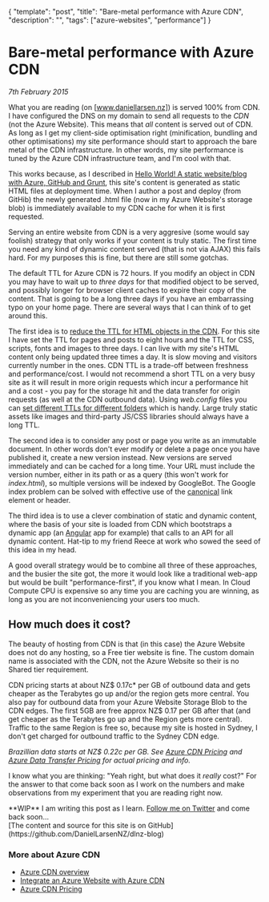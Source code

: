 ﻿{
    "template": "post",
    "title": "Bare-metal performance with Azure CDN",
	"description": "",
    "tags": ["azure-websites", "performance"]
}

# Bare-metal performance with Azure CDN
_7th February 2015_

What you are reading (on [www.daniellarsen.nz]) is served 100% from CDN. I have configured the DNS on my domain to send all requests to the _CDN_ (not the Azure Website). This means that _all_ content is served out of CDN. As long as I get my client-side optimisation right (minification, bundling and other optimisations) my site performance should start to approach the bare metal of the CDN infrastructure. In other words, my site performance is tuned by the Azure CDN infrastructure team, and I'm cool with that.

This works because, as I described in [Hello World! A static website/blog with Azure, GitHub and Grunt], this site's content is generated as static HTML files at deployment time. When I author a post and deploy (from GitHib) the newly generated .html file (now in my Azure Website's storage blob) is immediately available to my CDN cache for when it is first requested.

Serving an entire website from CDN is a very aggresive (some would say foolish) strategy that only works if your content is truly static. The first time you need any kind of dynamic content served (that is not via AJAX) this fails hard. For my purposes this is fine, but there are still some gotchas.

The default TTL for Azure CDN is 72 hours. If you modify an object in CDN you may have to wait up to _three days_ for that modified object to be served, and possibly longer for browser client caches to expire their copy of the content. That is going to be a long three days if you have an embarrassing typo on your home page. There are several ways that I can think of to get around this.

The first idea is to [reduce the TTL for HTML objects in the CDN]. For this site I have set the TTL for pages and posts to eight hours and the TTL for CSS, scripts, fonts and images to three days. I can live with my site's HTML content only being updated three times a day. It is slow moving and visitors currently number in the ones. CDN TTL is a trade-off between freshness and performance/cost. I would not recommend a short TTL on a very busy site as it will result in more origin requests which incur a performance hit and a cost - you pay for the storage hit and the data transfer for origin requests (as well at the CDN outbound data). Using _web.config_ files you can [set different TTLs for different folders] which is handy. Large truly static assets like images and third-party JS/CSS libraries should always have a long TTL.

The second idea is to consider any post or page you write as an immutable document. In other words don't ever modify or delete a page once you have published it, create a new version instead. New versions are served immediately and can be cached for a long time. Your URL must include the version number, either in its path or as a query (this won't work for _index.html_), so multiple versions will be indexed by GoogleBot. The Google index problem can be solved with effective use of the [canonical] link element or header.

The third idea is to use a clever combination of static and dynamic content, where the basis of your site is loaded from CDN which bootstraps a dynamic app (an [Angular] app for example) that calls to an API for all dynamic content. Hat-tip to my friend Reece at work who sowed the seed of this idea in my head.

A good overall strategy would be to combine all three of these approaches, and the busier the site got, the more it would look like a traditional web-app but would be built "performance-first", if you know what I mean. In Cloud Compute CPU is expensive so any time you are caching you are winning, as long as you are not inconveniencing your users too much.


## How much does it cost?

The beauty of hosting from CDN is that (in this case) the Azure Website does not do any hosting, so a Free tier website is fine. The custom domain name is associated with the CDN, not the Azure Website so their is no Shared tier requirement.

CDN pricing starts at about NZ$ 0.17c* per GB of outbound data and gets cheaper as the Terabytes go up and/or the region gets more central. You also pay for outbound data from your Azure Website Storage Blob to the CDN edges. The first 5GB are free approx NZ$ 0.17 per GB after that (and get cheaper as the Terabytes go up and the Region gets more central). Traffic to the same Region is free so, because my site is hosted in Sydney, I don't get charged for outbound traffic to the Sydney CDN edge. 

_Brazillian data starts at NZ$ 0.22c per GB. See [Azure CDN Pricing] and [Azure Data Transfer Pricing] for actual pricing and info._

I know what you are thinking: "Yeah right, but what does it _really_ cost?" For the answer to that come back soon as I work on the numbers and make observations from my experiment that you are reading right now.


<div class="alert alert-warning" role="alert"><span class="glyphicon glyphicon-info-sign" aria-hidden="true"></span> **WIP** I am writing this post as I learn. <a href="https://twitter.com/daniellarsennz/" class="alert-link">Follow me on Twitter</a> and come back soon...</div>

<div class="alert alert-info" role="alert"><span class="glyphicon glyphicon-cloud-download" aria-hidden="true"></span> [The content and source for this site is on GitHub](https://github.com/DanielLarsenNZ/dlnz-blog)</div>


### More about Azure CDN
* [Azure CDN overview](http://azure.microsoft.com/en-us/documentation/articles/cdn-overview/)
* [Integrate an Azure Website with Azure CDN](http://azure.microsoft.com/en-us/documentation/articles/cdn-websites-with-cdn/)
* [Azure CDN Pricing]


[Azure Data Transfer Pricing]: http://azure.microsoft.com/en-us/pricing/details/data-transfers/
[Azure CDN Pricing]: http://azure.microsoft.com/en-us/pricing/details/cdn/
[twitter_dan]: https://twitter.com/daniellarsennz
[Grunt]: http://gruntjs.com/
[doT.js]: http://olado.github.io/doT/index.html
[Azure Website]: http://azure.microsoft.com/en-us/services/websites/
[Azure CDN]: http://azure.microsoft.com/en-us/services/cdn/
[Task Runner Explorer]: http://www.hanselman.com/blog/IntroducingGulpGruntBowerAndNpmSupportForVisualStudio.aspx
[Visual Studio 2015 Preview]: http://www.visualstudio.com/en-us/downloads/visual-studio-2015-downloads-vs.aspx
[grunt-zetzer]: https://github.com/brainshave/grunt
[Post Deployment Action]: https://github.com/projectkudu/kudu/wiki/Post-Deployment-Action-Hooks
[GitHub]: https://github.com
[Kudu]: https://github.com/projectkudu/kudu
[www.daniellarsen.nz]: http://www.daniellarsen.nz/
[reduce the TTL for HTML objects in the CDN]: http://azure.microsoft.com/en-us/documentation/articles/cdn-websites-with-cdn/#caching
[set different TTLs for different folders]: http://azure.microsoft.com/en-us/documentation/articles/cdn-websites-with-cdn/#caching
[canonical]: https://support.google.com/webmasters/answer/139066?hl=en
[Angular]: https://angularjs.org/
[For example]: https://github.com/DanielLarsenNZ/dlnz-blog/blob/master/Dlnz.Blog.Web/Gruntfile.js
[Zetzer]: https://github.com/brainshave/grunt-zetzer
[Azure Websites pricing page]: http://azure.microsoft.com/en-us/pricing/details/websites/
[Hello World! A static website/blog with Azure, GitHub and Grunt]: /posts/azure-websites/hello-world.html
